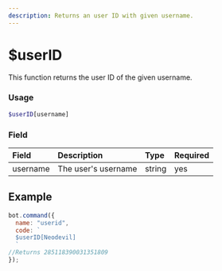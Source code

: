 ```yaml
---
description: Returns an user ID with given username.
---
```


# $userID

This function returns the user ID of the given username.

### Usage

```php
$userID[username]
```

### Field

| Field | Description | Type | Required |
| :--- | :--- | :--- | :--- |
| username | The user's username | string | yes |

## Example

```javascript
bot.command({
  name: "userid",
  code: `
  $userID[Neodevil]
  ` 
//Returns 285118390031351809
});
```
